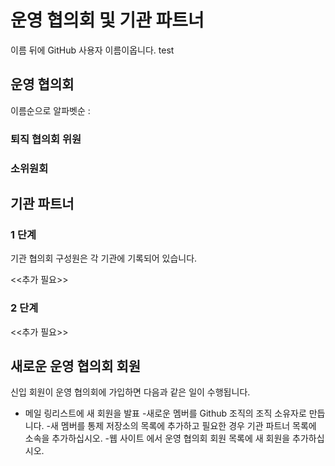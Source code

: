 # 운영 협의회 및 기관 파트너

이름 뒤에 GitHub 사용자 이름이옵니다.
test
## 운영 협의회

이름순으로 알파벳순 :


### 퇴직 협의회 위원


###  소위원회


## 기관 파트너

### 1 단계

기관 협의회 구성원은 각 기관에 기록되어 있습니다.

<<추가 필요>>


### 2 단계

<<추가 필요>>

## 새로운 운영 협의회 회원

신입 회원이 운영 협의회에 가입하면 다음과 같은 일이 수행됩니다.
- 메일 링리스트에 새 회원을 발표
-새로운 멤버를 Github 조직의 조직 소유자로 만듭니다.
-새 멤버를 통제 저장소의 목록에 추가하고 필요한 경우 기관 파트너 목록에 소속을 추가하십시오.
-웹 사이트 에서 운영 협의회 회원 목록에 새 회원을 추가하십시오.
